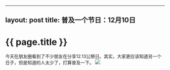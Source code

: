 
---
layout: post
title: 普及一个节日：12月10日
---

{{ page.title }}
================

今天在朋友圈看到了不少朋友在分享12.13公祭日。其实，大家更应该知道另一个日子，但是知道的人太少了，打算普及一下。
![][image-1]

[image-1]:	https://i.loli.net/2018/12/13/5c125daf09a68.jpg